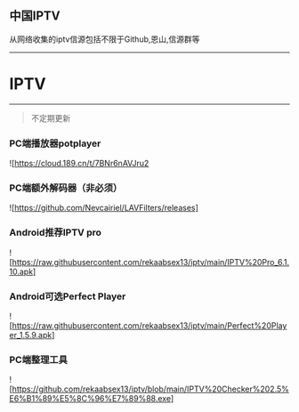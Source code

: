 ## 中国IPTV
从网络收集的iptv信源包括不限于Github,恩山,信源群等

---
# IPTV
-------------

> 不定期更新
 
### PC端播放器potplayer
![https://cloud.189.cn/t/7BNr6nAVJru2

### PC端额外解码器（非必须）
![https://github.com/Nevcairiel/LAVFilters/releases]
### Android推荐IPTV pro
![https://raw.githubusercontent.com/rekaabsex13/iptv/main/IPTV%20Pro_6.1.10.apk]
### Android可选Perfect Player
![https://raw.githubusercontent.com/rekaabsex13/iptv/main/Perfect%20Player_1.5.9.apk]
### PC端整理工具
![https://github.com/rekaabsex13/iptv/blob/main/IPTV%20Checker%202.5%E6%B1%89%E5%8C%96%E7%89%88.exe]
